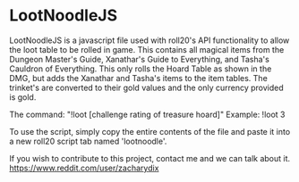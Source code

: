 # LootNoodleJS
LootNoodleJS is a javascript file used with roll20's API functionality to allow the loot table to be rolled in game.
This contains all magical items from the Dungeon Master's Guide, Xanathar's Guide to Everything, and Tasha's Cauldron of Everything. This only rolls the Hoard Table as shown in the DMG, but adds the Xanathar and Tasha's items to the item tables. The trinket's are converted to their gold values and the only currency provided is gold.

The command: "!loot [challenge rating of treasure hoard]"
Example: !loot 3

To use the script, simply copy the entire contents of the file and paste it into a new roll20 script tab named 'lootnoodle'.

If you wish to contribute to this project, contact me and we can talk about it.
https://www.reddit.com/user/zacharydix
